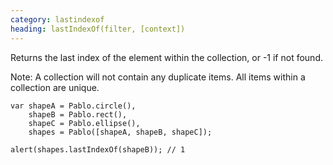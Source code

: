 ```yaml
--- 
category: lastindexof
heading: lastIndexOf(filter, [context])
---
```


Returns the last index of the element within the collection, or -1 if not found.

Note: A collection will not contain any duplicate items. All items within a collection are unique.

    var shapeA = Pablo.circle(),
        shapeB = Pablo.rect(),
        shapeC = Pablo.ellipse(),
        shapes = Pablo([shapeA, shapeB, shapeC]);

    alert(shapes.lastIndexOf(shapeB)); // 1
